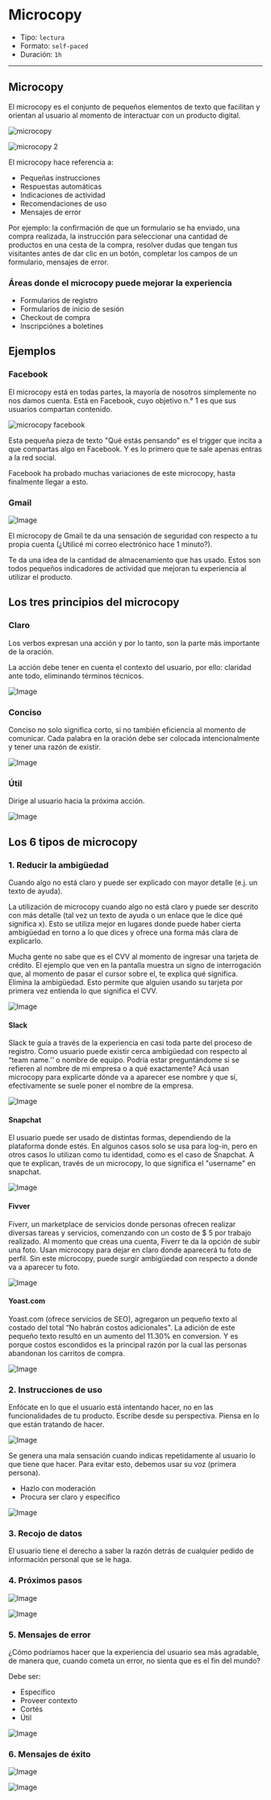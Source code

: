 # Microcopy

- Tipo: `lectura`
- Formato: `self-paced`
- Duración: `1h`

***

## Microcopy

El microcopy es el conjunto de pequeños elementos de texto que facilitan y
orientan al usuario al momento de interactuar con un producto digital.

![microcopy](https://lh6.googleusercontent.com/kQI7xITZHzKBK-O389_mBGBnzu3Wx_2Om76HxnJMcBWRw74c6ebNJkej-JtwIS7eLBrCYhQ7XIJ5F-rgkK9vMiJyjlkgWQT9iNz6MDwqQpo1Vl-PjOevgh0KwNH9ShYb20C7uLuNOsA)

![microcopy 2](https://lh5.googleusercontent.com/C2shORkR8FnJPnni2Ajq5Yw8VNl_yfXbKWnCpF3hrAKRmH4b6cc_FrIextB19QDy_Q4hYF-5_swKFwGy9biJuCNfzvf810NlvRGJNJKcCLesX0MBECk5k2R2td8yn73zD6WuvfODf-U)

El microcopy hace referencia a:

- Pequeñas instrucciones
- Respuestas automáticas
- Indicaciones de actividad
- Recomendaciones de uso
- Mensajes de error

Por ejemplo: la confirmación de que un formulario se ha enviado, una compra
realizada, la instrucción para seleccionar una cantidad de productos en una
cesta de la compra, resolver dudas que tengan tus visitantes antes de dar clic
en un botón, completar los campos de un formulario, mensajes de error.

### Áreas donde el microcopy puede mejorar la experiencia

- Formularios de registro
- Formularios de inicio de sesión
- Checkout de compra
- Inscripciónes a boletines

## Ejemplos

### Facebook

El  microcopy está en todas partes, la mayoría de nosotros simplemente no nos
damos cuenta. Está en Facebook, cuyo objetivo n.° 1 es que sus usuarios
compartan contenido.

![microcopy facebook](https://lh3.googleusercontent.com/5RdoilxnZGtcjE4tJt3LWjDMl9rASF_px6j6DCod-mdtbl2Jqf_d4RJaZF6tyk22wl95XAle3JkoblYi5iPn_LYPck9V-RTJJx-5l1q9eo4OYszHsBjoJP50tLRVcw48qj2DjpjedIE)

Esta pequeña pieza de texto "Qué estás pensando" es el trigger que incita a que
compartas algo en Facebook. Y es lo primero que te sale apenas entras a la red
social.

Facebook ha probado muchas variaciones de este microcopy, hasta finalmente
llegar a esto.

### Gmail

![Image](https://lh4.googleusercontent.com/Y6888xaJFtFPKB15Tvfc1aj9PuzFWLM2qYcDguGMjIipPIwnofLfDC5cF5SlPjOrA45FmbTzsU10lqYmWPLNmC1rlqeNhi1eJsAMG44-8BouhNYkPFx1WnVGgxGtWHW_pXPPcyBSpCk)

El microcopy de Gmail te da una sensación de seguridad con respecto a tu propia
cuenta (¿Utilicé mi correo electrónico hace 1 minuto?).

Te da una idea de la cantidad de almacenamiento que has usado. Estos son todos
pequeños indicadores de actividad que mejoran tu experiencia al utilizar el
producto.

## Los tres principios del microcopy

### Claro

Los verbos expresan una acción y por lo tanto, son la parte más importante de la
oración.

La acción debe tener en cuenta el contexto del usuario, por ello: claridad ante
todo, eliminando términos técnicos.

![Image](https://lh3.googleusercontent.com/FMLQ7L3OEFhyKvF-13OSIc3acE0_YjGQRa6sTMRw9ZoejI-MoakubL3PPFaFHAwE7DJ1W8YI0omwZ22GcQWqZdXp6ESQho2MpKcqpkm4c2ALT-a69SwTQgjhW1XCGX9_vurZDIa1v0Q)

### Conciso

Conciso no solo significa corto, si no también eficiencia al momento de
comunicar. Cada palabra en la oración debe ser colocada intencionalmente y tener
una razón de existir.

![Image](https://lh3.googleusercontent.com/b0xqwy4GTGZRTZB6wdWXiOez0XML8z8lPHJM2bI_W9KwZIm7FngdqZg2DEQ8qpASNnyl-6KxDJ9RlhKOzw4u4CTxKJNQEG8_PyulHH0utUYbDIP5UQSx5hruEwjmc5HtmTeKBF0TiYQ)

### Útil

Dirige al usuario hacia la próxima acción.

![Image](https://lh6.googleusercontent.com/KyDmu2B-znXl3ufVzaVg2P1Y3xM_w55mpX--G8Gc_HTpT9ZSne4fe6MFQtilzlm7JT57Kkt3q1_eko6O2r6YB0L1B6uRka0-LwfDEb0mQ-GYrGVmmgowQDrQhCqvRYo6KVyKgw3Y-uM)

## Los 6 tipos de microcopy

### 1. Reducir la ambigüedad

Cuando algo no está claro y puede ser explicado con mayor detalle (e.j. un texto
de ayuda).

La utilización de microcopy cuando algo no está claro y puede ser descrito con
más detalle (tal vez un texto de ayuda o un enlace que le dice qué significa x).
Esto se utiliza mejor en lugares donde puede haber cierta ambigüedad en torno a
lo que dices y ofrece una forma más clara de explicarlo.

Mucha gente no sabe que es el CVV al momento de ingresar una tarjeta de crédito.
El ejemplo que ven en la pantalla muestra un signo de interrogación que, al
momento de pasar el cursor sobre el, te explica qué significa. Elimina la
ambigüedad. Esto permite que alguien usando su tarjeta por primera vez entienda
lo que significa el CVV.

![Image](https://lh6.googleusercontent.com/2epKuvTl25y0dTQJo9YaolU2G-N_7g_LlUi6PcnwJaalYP2yzDuplknPsRXNgytoz9TyLUHicrai_3H8WEeFvglsnlB3OEYahNyN_WLtmQP1hFmWb-ReSwy_dG-S1LxoIMJr8wef-QM)

#### Slack

Slack te guía a través de la experiencia en casi toda parte del proceso de
registro.  Como usuario puede existir cerca ambigüedad con respecto al “team
name.’’ o nombre de equipo. Podría estar preguntándome si se refieren al nombre
de mi empresa o a qué exactamente? Acá usan microcopy para explicarte dónde va a
aparecer ese nombre y que sí, efectivamente se suele poner el nombre de la
empresa.

![Image](https://lh4.googleusercontent.com/yRjnfgpBgUD8fNGlgAh2y8iLVAcQbb8lacMHcxHfcFz-n1K2lzFgNwFy25jeMJICDKQHjwqvGokpDxXGbn8SP2yRm-5ymwoliQvOP7sKx66vZPudsnlh6BgKOUWIT855P62HjT2v3Lw)

#### Snapchat

El usuario puede ser usado de distintas formas, dependiendo de la plataforma
donde estés. En algunos casos solo se usa para log-in, pero en otros casos lo
utilizan como tu identidad, como es el caso de Snapchat. A que te explican,
través de un microcopy, lo que significa el "username" en snapchat.

![Image](https://lh4.googleusercontent.com/J63u6BoFcQXTll9Cny4Ntz8K4SP-PgyWqr1A2pC2Db3XCJTwkggyVDMEXrBWiNUGe8qCg9FoQPvTVbUDtPfvo5vu4NfjalN51OYk8_Mtxx4JS9-vDM2CsplSaf5Tco1Yee1gCbDTFto)

#### Fivver

Fiverr, un marketplace de servicios donde personas ofrecen realizar diversas
tareas y servicios, comenzando con un costo de $ 5 por trabajo realizado. Al
momento que creas una cuenta, Fiverr te da la opción de subir una foto. Usan
microcopy para dejar en claro donde aparecerá tu foto de perfil. Sin este
microcopy, puede surgir ambigüedad con respecto a donde va a aparecer tu foto.

![Image](https://lh6.googleusercontent.com/1_zJn1NImR_7qmEytUciCCpGzoDRgc9LCOce91HPLXBetZrpbUEnwamvTAriInyzzCIX1CJaKDRTMfWX1YORwFmvthFjgHJxafgDGkVnoLwUKSGrdvpoCmkDqHJBMhds7ei55qUJO24)

#### Yoast.com

Yoast.com (ofrece servicios de SEO), agregaron un pequeño texto al costado del
total “No habrán costos adicionales". La adición de este pequeño texto resultó
en un aumento del 11.30% en conversion. Y es porque costos escondidos es la
principal razón por la cual las personas abandonan los carritos de compra.

![Image](https://lh5.googleusercontent.com/cb0aIp0CRIeeY5XhU8Y2Jy1WGmqcHT0umz-OFarJPxxDX4FwgAH-sBngYCB-l5SBRKTzOdORgkchJBdarDMJzR4nrOhmYca2lllAtGpRg3B9jMtjujzXETz0BK3WJcqeUgFqsbU0zRE)

### 2. Instrucciones de uso

Enfócate en lo que el usuario está intentando hacer, no en las funcionalidades
de tu producto. Escribe desde su perspectiva. Piensa en lo que están tratando de
hacer.

![Image](https://lh5.googleusercontent.com/6DAB6I4qkSfk5-OMnBrOuRoemW1fgmTJskUppOevbtxKOcjaXIgtsVoKtN-Cum5Al-7hd4OK7O6F9M1p0LfXXCdxiKwAcu7K7UHhHpnnujJk56U3qy55QlDJf_kusS7y_owFwMRd6Mg)

Se genera una mala sensación cuando indicas repetidamente al usuario lo que
tiene que hacer. Para evitar esto, debemos usar su voz (primera persona).

- Hazlo con moderación
- Procura ser claro y específico

![Image](https://lh3.googleusercontent.com/buVBGqitwUIIFM9GuiB94n2zzQXtA4DLxLIMnu39Dwn9nSOKunS8AJwKHGOkgwdCf-ycFECz_k8wbviam6kwdCdqdjbs-FzcwxcKVNfk_0iwUZ-IKvqcWHFFNhcLFHelQ2FfsRIwU9Y)

### 3. Recojo de datos

El usuario tiene el derecho a saber la razón detrás de cualquier pedido de
información personal que se le haga.

### 4. Próximos pasos

![Image](https://lh6.googleusercontent.com/dNNrTeE9LVY-mM_FjR-3dY0Fx8BgEuJBtMp7mVXaqq7p5hY2td_3UFGl5NymTbdg_21Iba9qQ9CSlcTAv8W-I-NjS7GxBVOVSoSjGmhLgGKuVhJXby_NcqcunZ-ssXkOGVX71a9Lado)

![Image](https://lh5.googleusercontent.com/lax10uBdop3Q22gquttKS60zdVrDjKVRyQbzEAGoDnVGegMAAGoovfd02T_hZm-JoMkp34eJVyMSOyxaoHHXAR5DnKiX-QP-6t0HeQwTurYRbseXlFfLDbKxkLrpch97uM2zxVD0dKs)

### 5. Mensajes de error

¿Cómo podríamos hacer que la experiencia del usuario sea más agradable, de
manera que, cuando cometa un error, no sienta que es el fin del mundo?

Debe ser:

- Específico
- Proveer contexto
- Cortés
- Útil

![Image](https://lh5.googleusercontent.com/REEim84apdohDMaLr3ffbMbCNtLRt66sfenJAc97GA5pPBq9iirsPut65slzXEXMs-YMLzKrmVrQvz7fn_8PchFXE7kLmGeauWOTL7OdExr3FmKk27BWfKDJw1HIRKngwZv0Ad7JNeg)

### 6. Mensajes de éxito

![Image](https://lh5.googleusercontent.com/REEim84apdohDMaLr3ffbMbCNtLRt66sfenJAc97GA5pPBq9iirsPut65slzXEXMs-YMLzKrmVrQvz7fn_8PchFXE7kLmGeauWOTL7OdExr3FmKk27BWfKDJw1HIRKngwZv0Ad7JNeg)

![Image](https://lh6.googleusercontent.com/xVarB5SjQp9onlchuNQdzKoNHBDDV7OPA5p7yETmoxOCVIOaIW9WBO70TX2X_U-mLWmqM3igAdDVbghsC7fEmhx0AYSS2wL-5UXGSrWfXPrXRq_cjzFIHwCcKs2lJgupoH83ci7p-Kg)
